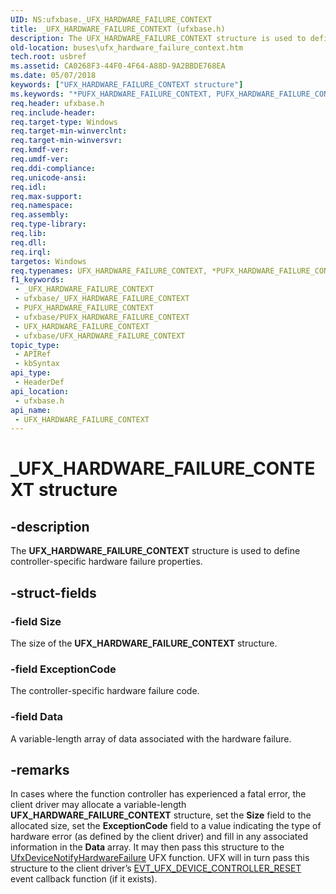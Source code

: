 ```yaml
---
UID: NS:ufxbase._UFX_HARDWARE_FAILURE_CONTEXT
title: _UFX_HARDWARE_FAILURE_CONTEXT (ufxbase.h)
description: The UFX_HARDWARE_FAILURE_CONTEXT structure is used to define controller-specific hardware failure properties.
old-location: buses\ufx_hardware_failure_context.htm
tech.root: usbref
ms.assetid: CA0268F3-44F0-4F64-A88D-9A2BBDE768EA
ms.date: 05/07/2018
keywords: ["UFX_HARDWARE_FAILURE_CONTEXT structure"]
ms.keywords: "*PUFX_HARDWARE_FAILURE_CONTEXT, PUFX_HARDWARE_FAILURE_CONTEXT, PUFX_HARDWARE_FAILURE_CONTEXT structure pointer [Buses], UFX_HARDWARE_FAILURE_CONTEXT, UFX_HARDWARE_FAILURE_CONTEXT structure [Buses], _UFX_HARDWARE_FAILURE_CONTEXT, buses.ufx_hardware_failure_context, ufxbase/PUFX_HARDWARE_FAILURE_CONTEXT, ufxbase/UFX_HARDWARE_FAILURE_CONTEXT"
req.header: ufxbase.h
req.include-header: 
req.target-type: Windows
req.target-min-winverclnt: 
req.target-min-winversvr: 
req.kmdf-ver: 
req.umdf-ver: 
req.ddi-compliance: 
req.unicode-ansi: 
req.idl: 
req.max-support: 
req.namespace: 
req.assembly: 
req.type-library: 
req.lib: 
req.dll: 
req.irql: 
targetos: Windows
req.typenames: UFX_HARDWARE_FAILURE_CONTEXT, *PUFX_HARDWARE_FAILURE_CONTEXT
f1_keywords:
 - _UFX_HARDWARE_FAILURE_CONTEXT
 - ufxbase/_UFX_HARDWARE_FAILURE_CONTEXT
 - PUFX_HARDWARE_FAILURE_CONTEXT
 - ufxbase/PUFX_HARDWARE_FAILURE_CONTEXT
 - UFX_HARDWARE_FAILURE_CONTEXT
 - ufxbase/UFX_HARDWARE_FAILURE_CONTEXT
topic_type:
 - APIRef
 - kbSyntax
api_type:
 - HeaderDef
api_location:
 - ufxbase.h
api_name:
 - UFX_HARDWARE_FAILURE_CONTEXT
---
```


# _UFX_HARDWARE_FAILURE_CONTEXT structure


## -description

The <b>UFX_HARDWARE_FAILURE_CONTEXT</b> structure is used to define controller-specific hardware failure properties.

## -struct-fields

### -field Size

The size of the <b>UFX_HARDWARE_FAILURE_CONTEXT</b> structure.

### -field ExceptionCode

The controller-specific hardware failure code.

### -field Data

A variable-length array of data associated with the hardware failure.

## -remarks

In cases where the function controller has experienced a fatal error, the client driver may allocate a variable-length <b>UFX_HARDWARE_FAILURE_CONTEXT</b> structure, set the <b>Size</b> field to the allocated size, set the <b>ExceptionCode</b> field to a value indicating the type of hardware error (as defined by the client driver) and fill in any associated information in the <b>Data</b> array.  It may then pass this structure to the <a href="/windows-hardware/drivers/ddi/ufxclient/nf-ufxclient-ufxdevicenotifyhardwarefailure">UfxDeviceNotifyHardwareFailure</a> UFX function. UFX will in turn pass this structure to the client driver’s <a href="/windows-hardware/drivers/ddi/ufxclient/nc-ufxclient-evt_ufx_device_controller_reset">EVT_UFX_DEVICE_CONTROLLER_RESET</a> event callback function (if it exists).